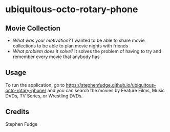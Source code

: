# ubiquitous-octo-rotary-phone


## Movie Collection

- *What was your motivation?*  I wanted to be able to share movie collections to be able to plan movie nights with friends
- *What problem does it solve?*  It solves the problem of having to try and remember every movie that anybody has


## Usage

To run the application, go to https://stephenfudge.github.io/ubiquitous-octo-rotary-phone/ and you can search the movies by Feature Films, Music DVDs, TV Series, or Wrestling DVDs.

## Credits
Stephen Fudge